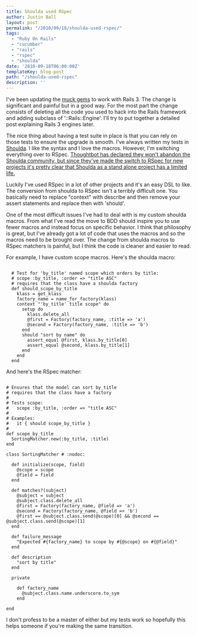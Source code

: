 ```yaml
---
title: Shoulda used RSpec
author: Justin Ball
layout: post
permalink: "/2010/09/18/shoulda-used-rspec/"
tags:
  - "Ruby On Rails"
  - "cucumber"
  - "rails"
  - "rspec"
  - "shoulda"
date: '2010-09-18T06:00:00Z'
templateKey: blog-post
path: "/shoulda-used-rspec"
description: ''
---
```


I've been updating the <a href="http://github.com/tatemae">muck gems</a> to work with Rails 3. The change is significant and painful but in a good way. For the most part the change consists of deleting all the code you used to hack into the Rails framework and adding subclass of '::Rails::Engine'. I'll try to put together a detailed post explaining Rails 3 engines later.

The nice thing about having a test suite in place is that you can rely on those tests to ensure the upgrade is smooth. I've always written my tests in <a href="http://github.com/thoughtbot/shoulda">Shoulda</a>. I like the syntax and I love the macros. However, I'm switching everything over to RSpec. <a href="http://robots.thoughtbot.com/post/731871832/this-should-change-your-mind">Thoughtbot has declared they won't abandon the Shoulda community, but since they've made the switch to RSpec for new projects it's pretty clear that Shoulda as a stand alone project has a limited life.</a>

Luckily I've used RSpec in a lot of other projects and it's an easy DSL to like. The conversion from shoulda to RSpec isn't a terribly difficult one. You basically need to replace "context" with describe and then remove your assert statements and replace then with 'should'.

One of the most difficult issues I've had to deal with is my custom shoulda macros. From what I've read the move to BDD should inspire you to use fewer macros and instead focus on specific behavior. I think that philosophy is great, but I've already got a lot of code that uses the macros and so the macros need to be brought over. The change from shoulda macros to RSpec matchers is painful, but I think the code is cleaner and easier to read.

For example, I have custom scope macros. Here's the shoulda macro:

<pre><code class="ruby">
  # Test for 'by_title' named scope which orders by title:
  # scope :by_title, :order => "title ASC"
  # requires that the class have a shoulda factory
  def should_scope_by_title
    klass = get_klass
    factory_name = name_for_factory(klass)
    context "'by_title' title scope" do
      setup do
        klass.delete_all
        @first = Factory(factory_name, :title => 'a')
        @second = Factory(factory_name, :title => 'b')
      end
      should "sort by name" do
        assert_equal @first, klass.by_title[0]
        assert_equal @second, klass.by_title[1]
      end
    end
  end
</pre></code>

And here's the RSpec matcher:

<pre><code class="ruby">
# Ensures that the model can sort by_title
# requires that the class have a factory
#
# Tests scope:
#   scope :by_title, :order => "title ASC"
#
# Examples:
#   it { should scope_by_title }
#
def scope_by_title
  SortingMatcher.new(:by_title, :title)
end

class SortingMatcher # :nodoc:

  def initialize(scope, field)
    @scope = scope
    @field = field
  end

  def matches?(subject)
    @subject = subject
    @subject.class.delete_all
    @first = Factory(factory_name, @field => 'a')
    @second = Factory(factory_name, @field => 'b')
    @first == @subject.class.send(@scope)[0] && @second == @subject.class.send(@scope)[1]
  end

  def failure_message
    "Expected #{factory_name} to scope by #{@scope} on #{@field}"
  end

  def description
    "sort by title"
  end

  private

    def factory_name
      @subject.class.name.underscore.to_sym
    end

end
</pre></code>

I don't profess to be a master of either but my tests work so hopefully this helps someone if you're making the same transition.
